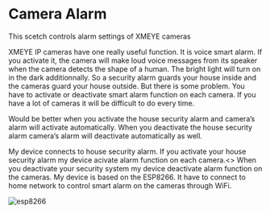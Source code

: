# Camera Alarm
<p>This scetch controls alarm settings of XMEYE cameras</p>
<p>XMEYE IP cameras have one really useful function. It is voice smart alarm. If you activate it, the camera will make loud voice messages
from its speaker when the camera detects the shape of a human. The bright light will turn on in the dark additionnally. So a security alarm
guards your house inside and the cameras guard your house outside. But there is some problem. You have to activate or deactivate smart alarm
function on each camera. If you have a lot of cameras it will be difficult to do every time.</p>
<p>Would be better when you activate the house security alarm and camera’s alarm will activate automatically. When you deactivate the house
security alarm  camera’s alarm will deactivate automatically as well.</p>
<p>My device connects to house security alarm. If you activate your house security alarm my device acivate alarm function on each camera.<>
When you deactivate your security system my device deactivate alarm function on the cameras. My device is based on the ESP8266. It have to connect
to home network to control smart alarm on the cameras through WiFi.</p>

![esp8266](https://user-images.githubusercontent.com/95531383/211155595-2625898b-a47b-436c-9460-4aaca3671a15.png)
